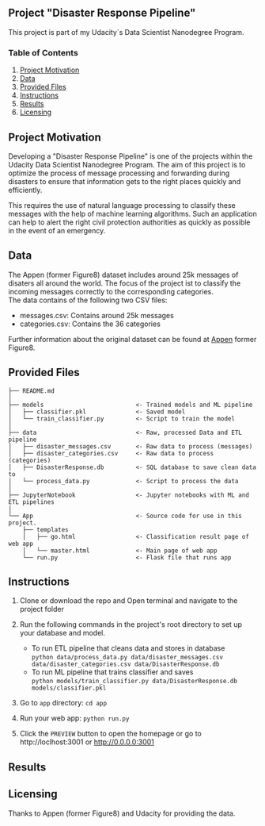 ## Project "Disaster Response Pipeline"

This project is part of my Udacity´s Data Scientist Nanodegree Program. 

### Table of Contents
 
1. [Project Motivation](#motivation)
2. [Data](#data)
3. [Provided Files](#files)
4. [Instructions](#instructions)
5. [Results](#results)
6. [Licensing](#licensing)

## Project Motivation <a name="motivation"></a>

Developing a "Disaster Response Pipeline" is one of the projects within the Udacity Data Scientist Nanodegree Program. The aim of this project is to optimize the process of message processing and forwarding during disasters to ensure that information gets to the right places quickly and efficiently.

This requires the use of natural language processing to classify these messages with the help of machine learning algorithms. Such an application can help to alert the right civil protection authorities as quickly as possible in the event of an emergency. 

## Data <a name="data"></a>
The Appen (former Figure8) dataset includes around 25k messages of disaters all around the world. The focus of the project ist to classify the incoming messages correctly to the corresponding categories. </br>
The data contains of the following two CSV files:

<ul>
  <li>messages.csv: Contains around 25k messages
  <li>categories.csv: Contains the 36 categories 
</ul>

Further information about the original dataset can be found at [Appen](https://www.appen.com/) former Figure8.

## Provided Files <a name="files"></a>

```
├── README.md          
│
├── models                          <- Trained models and ML pipeline
│   ├── classifier.pkl              <- Saved model
│   └── train_classifier.py         <- Script to train the model
│
├── data                            <- Raw, processed Data and ETL pipeline
│   ├── disaster_messages.csv       <- Raw data to process (messages)
│   ├── disaster_categories.csv     <- Raw data to process (categories)
│   ├── DisasterResponse.db         <- SQL database to save clean data to
│   └── process_data.py             <- Script to process the data
│
├── JupyterNotebook                 <- Jupyter notebooks with ML and ETL pipelines
│
└── App                             <- Source code for use in this project.
    ├── templates              
    │   ├── go.html                 <- Classification result page of web app
    │   └── master.html             <- Main page of web app
    └── run.py                      <- Flask file that runs app
```

## Instructions <a name="instructions"></a>

1. Clone or download the repo and Open terminal and navigate to the project folder

2. Run the following commands in the project's root directory to set up your database and model.

    - To run ETL pipeline that cleans data and stores in database</br>
        `python data/process_data.py data/disaster_messages.csv data/disaster_categories.csv data/DisasterResponse.db`
    - To run ML pipeline that trains classifier and saves</br>
        `python models/train_classifier.py data/DisasterResponse.db models/classifier.pkl`

3. Go to `app` directory: `cd app`

4. Run your web app: `python run.py`

5. Click the `PREVIEW` button to open the homepage or go to http://loclhost:3001 or http://0.0.0.0:3001

## Results <a name="results"></a>


## Licensing <a name="licensing"></a>
Thanks to Appen (former Figure8) and Udacity for providing the data.

